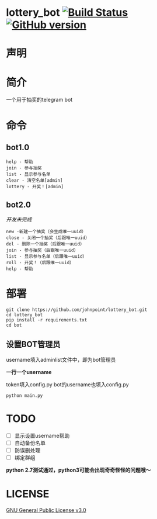 # lottery_bot  [![Build Status](https://travis-ci.org/johnpoint/lottery_bot.svg?branch=master)](https://travis-ci.org/johnpoint/lottery_bot) [![GitHub version](https://badge.fury.io/gh/johnpoint%2Flottery_bot.svg)](https://badge.fury.io/gh/johnpoint%2Flottery_bot)

# 声明 #

# 简介 #

一个用于抽奖的telegram bot

# 命令

## bot1.0

```
help - 帮助
join - 参与抽奖
list - 显示参与名单
clear - 清空名单[admin]
lottery - 开奖！[admin]
```

## bot2.0

*开发未完成*

```
new -新建一个抽奖（会生成唯一uuid）
close - 关闭一个抽奖（后跟唯一uuid）
del - 删除一个抽奖（后跟唯一uuid）
join - 参与抽奖（后跟唯一uuid）
list - 显示参与名单（后跟唯一uuid）
roll - 开奖！（后跟唯一uuid）
help - 帮助
```

# 部署 #

```
git clone https://github.com/johnpoint/lottery_bot.git
cd lottery_bot
pip install -r requirements.txt
cd bot
```

## 设置BOT管理员 ##

username填入adminlist文件中，即为bot管理员

**一行一个username**

token填入config.py
bot的username也填入config.py

```
python main.py
```

# TODO #

- [ ] 显示设置username帮助
- [ ] 自动备份名单
- [ ] 防误删处理
- [ ] 绑定群组

**python 2.7测试通过，python3可能会出现奇奇怪怪的问题哦～**

# LICENSE #

[GNU General Public License v3.0](https://github.com/johnpoint/lottery_bot/blob/master/LICENSE)
